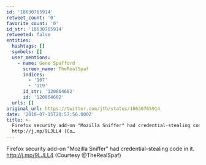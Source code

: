 ```yaml
---
id: '18630765914'
retweet_count: '0'
favorite_count: '0'
id_str: '18630765914'
retweeted: false
entities:
  hashtags: []
  symbols: []
  user_mentions:
    - name: Gene Spafford
      screen_name: TheRealSpaf
      indices:
        - '107'
        - '119'
      id_str: '120864602'
      id: '120864602'
  urls: []
original_url: https://twitter.com/jth/status/18630765914
date: '2010-07-15T20:57:56.000Z'
title: >-
  Firefox security add-on "Mozilla Sniffer" had credential-stealing code in it.
  http://j.mp/9LJLL4 (Co…
---
```


Firefox security add-on "Mozilla Sniffer" had credential-stealing code in it. http://j.mp/9LJLL4 (Courtesy @TheRealSpaf)
